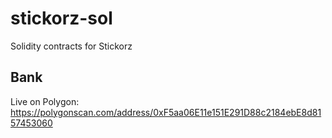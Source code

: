 # stickorz-sol
Solidity contracts for Stickorz

## Bank

Live on Polygon: https://polygonscan.com/address/0xF5aa06E11e151E291D88c2184ebE8d8157453060
